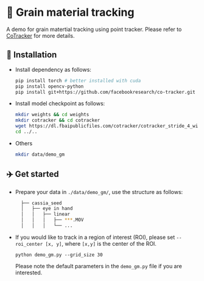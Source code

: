 # 🫘 Grain material tracking
A demo for grain matertial tracking using point tracker.
Please refer to [CoTracker](https://github.com/facebookresearch/co-tracker) for more details.

## 🔧 Installation
- Install dependency as follows:
    ```bash
    pip install torch # better installed with cuda
    pip install opencv-python
    pip install git+https://github.com/facebookresearch/co-tracker.git
    ```

- Install model checkpoint as follows:
    ```bash
    mkdir weights && cd weights
    mkdir cotracker && cd cotracker
    wget https://dl.fbaipublicfiles.com/cotracker/cotracker_stride_4_wind_8.pth
    cd ../..
    ```

- Others
    ```bash
    mkdir data/demo_gm
    ```

## ✈️ Get started
- Prepare your data in ```./data/demo_gm/```, use the structure as follows:
  ```bash
    ├── cassia_seed
    │   ├── eye in hand
    │   │   ├── linear
    │   │   │   ├── ***.MOV
    │   │   │   └── ...
  ```
- If you would like to track in a region of interest (ROI), please set ```--roi_center [x, y]```, where ```[x,y]``` is the center of the ROI.
  ```
  python demo_gm.py --grid_size 30
  ```
  Please note the default parameters in the ```demo_gm.py``` file if you are interested.

